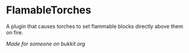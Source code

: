 # FlamableTorches

A plugin that causes torches to set flammable blocks directly above them on fire.

*Made for someone on bukkit.org*
